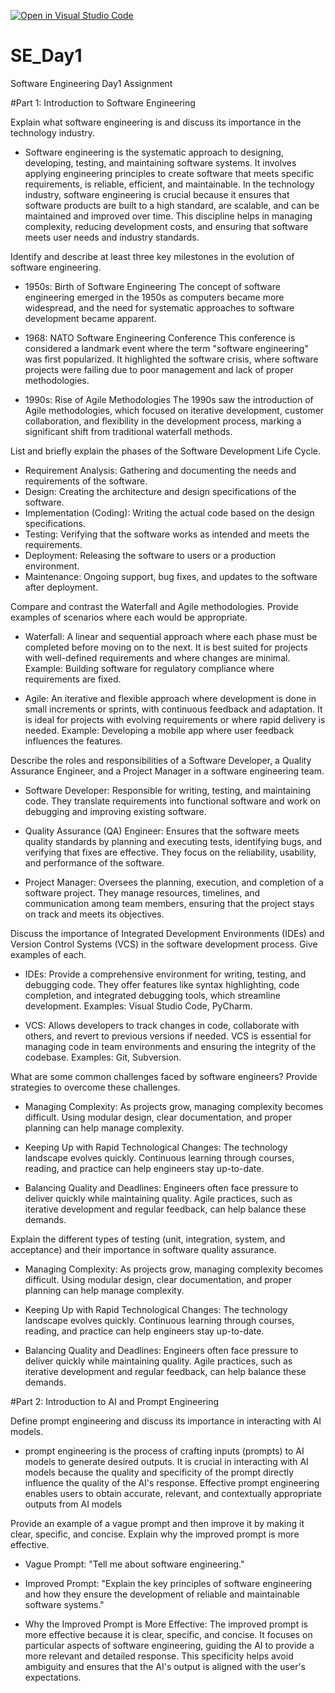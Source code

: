 [![Open in Visual Studio Code](https://classroom.github.com/assets/open-in-vscode-2e0aaae1b6195c2367325f4f02e2d04e9abb55f0b24a779b69b11b9e10269abc.svg)](https://classroom.github.com/online_ide?assignment_repo_id=15585898&assignment_repo_type=AssignmentRepo)
# SE_Day1
Software Engineering Day1 Assignment

#Part 1: Introduction to Software Engineering

Explain what software engineering is and discuss its importance in the technology industry.

- Software engineering is the systematic approach to designing, developing, testing, and maintaining software systems. It involves applying engineering principles to create software that meets specific requirements, is reliable, efficient, and maintainable. In the technology industry, software engineering is crucial because it ensures that software products are built to a high standard, are scalable, and can be maintained and improved over time. This discipline helps in managing complexity, reducing development costs, and ensuring that software meets user needs and industry standards.

Identify and describe at least three key milestones in the evolution of software engineering.

- 1950s: Birth of Software Engineering
The concept of software engineering emerged in the 1950s as computers became more widespread, and the need for systematic approaches to software development became apparent.

- 1968: NATO Software Engineering Conference
This conference is considered a landmark event where the term "software engineering" was first popularized. It highlighted the software crisis, where software projects were failing due to poor management and lack of proper methodologies.

- 1990s: Rise of Agile Methodologies
The 1990s saw the introduction of Agile methodologies, which focused on iterative development, customer collaboration, and flexibility in the development process, marking a significant shift from traditional waterfall methods.



List and briefly explain the phases of the Software Development Life Cycle.
- Requirement Analysis: Gathering and documenting the needs and requirements of the software.
- Design: Creating the architecture and design specifications of the software.
- Implementation (Coding): Writing the actual code based on the design specifications.
- Testing: Verifying that the software works as intended and meets the requirements.
- Deployment: Releasing the software to users or a production environment.
- Maintenance: Ongoing support, bug fixes, and updates to the software after deployment.



Compare and contrast the Waterfall and Agile methodologies. Provide examples of scenarios where each would be appropriate.
- Waterfall:
A linear and sequential approach where each phase must be completed before moving on to the next. It is best suited for projects with well-defined requirements and where changes are minimal. Example: Building software for regulatory compliance where requirements are fixed.

- Agile:
An iterative and flexible approach where development is done in small increments or sprints, with continuous feedback and adaptation. It is ideal for projects with evolving requirements or where rapid delivery is needed. Example: Developing a mobile app where user feedback influences the features.

Describe the roles and responsibilities of a Software Developer, a Quality Assurance Engineer, and a Project Manager in a software engineering team.
- Software Developer:
Responsible for writing, testing, and maintaining code. They translate requirements into functional software and work on debugging and improving existing software.

- Quality Assurance (QA) Engineer:
Ensures that the software meets quality standards by planning and executing tests, identifying bugs, and verifying that fixes are effective. They focus on the reliability, usability, and performance of the software.

- Project Manager:
Oversees the planning, execution, and completion of a software project. They manage resources, timelines, and communication among team members, ensuring that the project stays on track and meets its objectives.

Discuss the importance of Integrated Development Environments (IDEs) and Version Control Systems (VCS) in the software development process. Give examples of each.
- IDEs:
Provide a comprehensive environment for writing, testing, and debugging code. They offer features like syntax highlighting, code completion, and integrated debugging tools, which streamline development. Examples: Visual Studio Code, PyCharm.

- VCS:
Allows developers to track changes in code, collaborate with others, and revert to previous versions if needed. VCS is essential for managing code in team environments and ensuring the integrity of the codebase. Examples: Git, Subversion.

What are some common challenges faced by software engineers? Provide strategies to overcome these challenges.
- Managing Complexity:
As projects grow, managing complexity becomes difficult. Using modular design, clear documentation, and proper planning can help manage complexity.

- Keeping Up with Rapid Technological Changes:
The technology landscape evolves quickly. Continuous learning through courses, reading, and practice can help engineers stay up-to-date.

- Balancing Quality and Deadlines:
Engineers often face pressure to deliver quickly while maintaining quality. Agile practices, such as iterative development and regular feedback, can help balance these demands.

Explain the different types of testing (unit, integration, system, and acceptance) and their importance in software quality assurance.
- Managing Complexity:
As projects grow, managing complexity becomes difficult. Using modular design, clear documentation, and proper planning can help manage complexity.

- Keeping Up with Rapid Technological Changes:
The technology landscape evolves quickly. Continuous learning through courses, reading, and practice can help engineers stay up-to-date.

- Balancing Quality and Deadlines:
Engineers often face pressure to deliver quickly while maintaining quality. Agile practices, such as iterative development and regular feedback, can help balance these demands.

#Part 2: Introduction to AI and Prompt Engineering


Define prompt engineering and discuss its importance in interacting with AI models.
- prompt engineering is the process of crafting inputs (prompts) to AI models to generate desired outputs. It is crucial in interacting with AI models because the quality and specificity of the prompt directly influence the quality of the AI's response. Effective prompt engineering enables users to obtain accurate, relevant, and contextually appropriate outputs from AI models

Provide an example of a vague prompt and then improve it by making it clear, specific, and concise. Explain why the improved prompt is more effective.
- Vague Prompt:
"Tell me about software engineering."

- Improved Prompt:
"Explain the key principles of software engineering and how they ensure the development of reliable and maintainable software systems."

- Why the Improved Prompt is More Effective:
The improved prompt is more effective because it is clear, specific, and concise. It focuses on particular aspects of software engineering, guiding the AI to provide a more relevant and detailed response. This specificity helps avoid ambiguity and ensures that the AI's output is aligned with the user's expectations.

